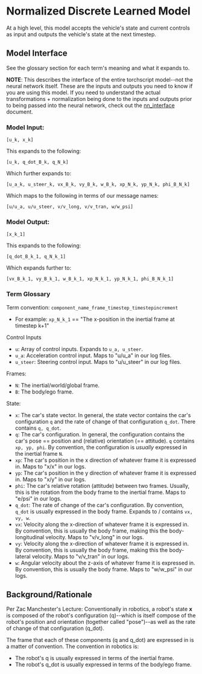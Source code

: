# Normalized Discrete Learned Model
At a high level, this model accepts the vehicle's state and current controls as
input and outputs the vehicle's state at the next timestep.

## Model Interface
See the glossary section for each term's meaning and what it expands to.


**NOTE**: This describes the interface of the entire torchscript model--not the
neural network itself. These are the inputs and outputs you need to know if you
are using this model. If you need to understand the actual transformations +
normalization being done to the inputs and outputs prior to being passed into
the neural network, check out the [nn_interface](./nn_interface.md) document.

### Model Input:
`[u_k, x_k]`

This expands to the following:

`[u_k, q_dot_B_k, q_N_k]`

Which further expands to:

`[u_a_k, u_steer_k, vx_B_k, vy_B_k, w_B_k, xp_N_k, yp_N_k, phi_B_N_k]`

Which maps to the following in terms of our message names:

`[u/u_a, u/u_steer, v/v_long, v/v_tran, w/w_psi]`

### Model Output:

`[x_k_1]`

This expands to the following:

`[q_dot_B_k_1, q_N_k_1]`

Which expands further to:

`[vx_B_k_1, vy_B_k_1, w_B_k_1, xp_N_k_1, yp_N_k_1, phi_B_N_k_1]`

### Term Glossary
Term convention: `component_name_frame_timestep_timestepincrement`
- For example: `xp_N_k_1` == "The x-position in the inertial frame at timestep
  k+1"

Control Inputs
- `u`: Array of control inputs. Expands to `u_a, u_steer`.
- `u_a`: Acceleration control input. Maps to "u/u_a" in our log files.
- `u_steer`: Steering control input. Maps to "u/u_steer" in our log files.

Frames:
- `N`: The inertial/world/global frame.
- `B`: The body/ego frame.

State:
- `x`: The car's state vector. In general, the state vector contains the car's
  configuration `q` and the rate of change of that configuration `q_dot`. There
  contains `q, q_dot`. 
- `q`: The car's configuration. In general, the configuration contains the car's
  pose == position and (relative) orientation (== attitude). `q` contains
  `xp, yp, phi`. By convention, the configuration is *usually* expressed in the
  inertial frame `N`.
- `xp`: The car's position in the x direction of whatever frame it is expressed
  in. Maps to "x/x" in our logs.
- `yp`: The car's position in the y direction of whatever frame it is expressed
  in. Maps to "x/y" in our logs.
- `phi`: The car's relative rotation (attitude) between two frames. Usually,
  this is the rotation from the body frame to the inertial frame. Maps to
  "e/psi" in our logs.
- `q_dot`: The rate of change of the car's configuration. By convention, `q_dot`
  is usually expressed in the body frame. Expands to / contains `vx, vy, w`.
- `vx`: Velocity along the x-direction of whatever frame it is expressed in. By
  convention, this is usually the body frame, making this the body-longitudinal
  velocity. Maps to "v/v_long" in our logs.
- `vy`: Velocity along the x-direction of whatever frame it is expressed in. By
  convention, this is usually the body frame, making this the body-lateral
  velocity. Maps to "v/v_tran" in our logs.
- `w`: Angular velocity about the z-axis of whatever frame it is expressed in. By
  convention, this is usually the body frame. Maps to "w/w_psi" in our logs.

## Background/Rationale
Per Zac Manchester's Lecture: Conventionally in robotics, a robot's state **x**
is composed of the robot's configuration (q)--which is itself compose of the
robot's position and orientation (together called "pose")--as well as the rate
of change of that configuration (q_dot).

The frame that each of these components (q and q_dot) are expressed in is a
matter of convention. The convention in robotics is:
- The robot's q is usually expressed in terms of the inertial frame.
- The robot's q_dot is usually expressed in terms of the body/ego frame.
